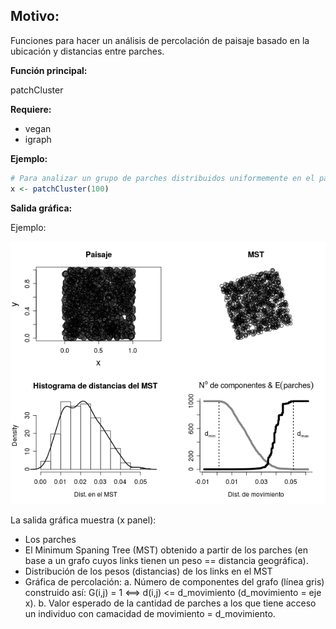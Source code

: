 Motivo:
---------

Funciones para hacer un análisis de percolación de paisaje basado en la ubicación y distancias entre parches.

__Función principal:__

patchCluster

__Requiere:__

* vegan
* igraph

__Ejemplo:__

```R
# Para analizar un grupo de parches distribuidos uniformemente en el paisaje.
x <- patchCluster(100)
```

__Salida gráfica:__

Ejemplo:

![](https://github.com/jumanbar/patch-graph/raw/master/runif1000.png)

La salida gráfica muestra (x panel):

* Los parches
* El Minimum Spaning Tree (MST) obtenido a partir de los parches (en base a un grafo cuyos links tienen un peso == distancia geográfica).
* Distribución de los pesos (distancias) de los links en el MST
* Gráfica de percolación:
    a. Número de componentes del grafo (línea gris) construido así:
           G(i,j) = 1 <==> d(i,j) <= d_movimiento (d_movimiento = eje x).
    b. Valor esperado de la cantidad de parches a los que tiene acceso un individuo con camacidad de
       movimiento = d_movimiento.
